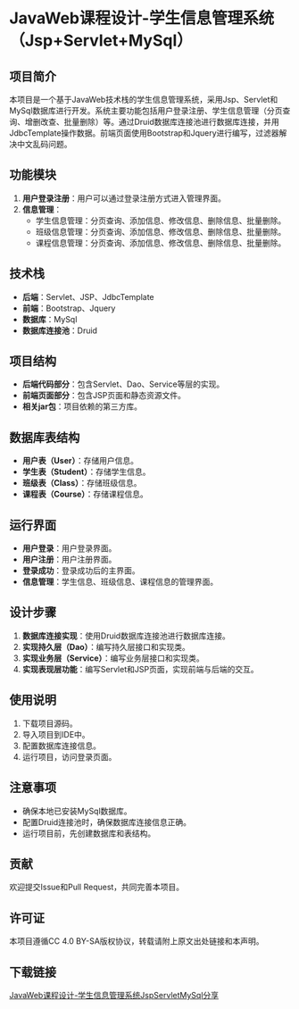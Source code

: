 # JavaWeb课程设计-学生信息管理系统（Jsp+Servlet+MySql）

## 项目简介
本项目是一个基于JavaWeb技术栈的学生信息管理系统，采用Jsp、Servlet和MySql数据库进行开发。系统主要功能包括用户登录注册、学生信息管理（分页查询、增删改查、批量删除）等。通过Druid数据库连接池进行数据库连接，并用JdbcTemplate操作数据。前端页面使用Bootstrap和Jquery进行编写，过滤器解决中文乱码问题。

## 功能模块
1. **用户登录注册**：用户可以通过登录注册方式进入管理界面。
2. **信息管理**：
   - 学生信息管理：分页查询、添加信息、修改信息、删除信息、批量删除。
   - 班级信息管理：分页查询、添加信息、修改信息、删除信息、批量删除。
   - 课程信息管理：分页查询、添加信息、修改信息、删除信息、批量删除。

## 技术栈
- **后端**：Servlet、JSP、JdbcTemplate
- **前端**：Bootstrap、Jquery
- **数据库**：MySql
- **数据库连接池**：Druid

## 项目结构
- **后端代码部分**：包含Servlet、Dao、Service等层的实现。
- **前端页面部分**：包含JSP页面和静态资源文件。
- **相关jar包**：项目依赖的第三方库。

## 数据库表结构
- **用户表（User）**：存储用户信息。
- **学生表（Student）**：存储学生信息。
- **班级表（Class）**：存储班级信息。
- **课程表（Course）**：存储课程信息。

## 运行界面
- **用户登录**：用户登录界面。
- **用户注册**：用户注册界面。
- **登录成功**：登录成功后的主界面。
- **信息管理**：学生信息、班级信息、课程信息的管理界面。

## 设计步骤
1. **数据库连接实现**：使用Druid数据库连接池进行数据库连接。
2. **实现持久层（Dao）**：编写持久层接口和实现类。
3. **实现业务层（Service）**：编写业务层接口和实现类。
4. **实现表现层功能**：编写Servlet和JSP页面，实现前端与后端的交互。

## 使用说明
1. 下载项目源码。
2. 导入项目到IDE中。
3. 配置数据库连接信息。
4. 运行项目，访问登录页面。

## 注意事项
- 确保本地已安装MySql数据库。
- 配置Druid连接池时，确保数据库连接信息正确。
- 运行项目前，先创建数据库和表结构。

## 贡献
欢迎提交Issue和Pull Request，共同完善本项目。

## 许可证
本项目遵循CC 4.0 BY-SA版权协议，转载请附上原文出处链接和本声明。

## 下载链接

[JavaWeb课程设计-学生信息管理系统JspServletMySql分享](https://pan.quark.cn/s/c35bc8baf421)